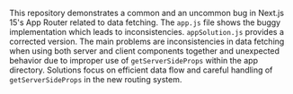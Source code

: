 This repository demonstrates a common and an uncommon bug in Next.js 15's App Router related to data fetching. The `app.js` file shows the buggy implementation which leads to inconsistencies. `appSolution.js` provides a corrected version. The main problems are inconsistencies in data fetching when using both server and client components together and unexpected behavior due to improper use of `getServerSideProps` within the app directory.  Solutions focus on efficient data flow and careful handling of `getServerSideProps` in the new routing system.